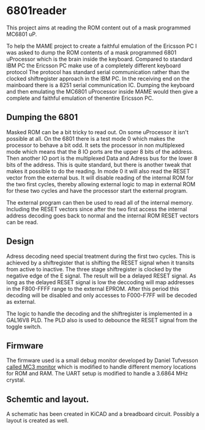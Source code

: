 # 6801reader
This project aims at reading the ROM content out of a mask programmed MC6801 uP.

To help the MAME project to create a faithful emulation of the Ericsson PC I was asked to dump the ROM contents of a mask programmed 
6801 uProcessor which is the brain inside the keyboard. Compared to standard IBM PC the Ericsson PC make use of a completely different keyboard protocol
The protocol has standard serial communication rather than the clocked shiftregister approach in the IBM PC. In the receiving end on the mainboard there is a 8251 
serial communication IC. Dumping the keyboard and then emulating the MC6801 uProcessor inside MAME would then give a complete and faithful emulation of 
thenentire Ericsson PC.

## Dumping the 6801
Masked ROM can be a bit tricky to read out. On some uProcessor it isn't possible at all. On the 6801 there is a test mode 0 which 
makes the processor to behave a bit odd. It sets  the processor in non multiplexed mode which means that the 8 IO ports are the upper 8 bits of the address.
Then another IO port is the multiplexed Data and Adress bus for the lower 8 bits of the address. This is quite standard, but there
is another tweak that makes it possible to do the reading. In mode 0 it will also read the RESET vector from the external bus. It will disable reading
of the internal ROM for the two first cycles, thereby allowing external logic to map in external ROM for these two cycles and have the 
processor start the external program.

The external program can then be used to read all of the internal memory. Including the RESET vectors since after the two first access the internal address decoding goes back to
normal and the internal ROM RESET vectors can be read.

## Design

Adress decoding need special treatment during the first two cycles. This is achieved by a shiftregister that is shifting the RESET
signal when it transits from active to inactive. The three stage shiftregister is clocked by the negative edge of the E signal.
The result will be a delayed RESET signal. As long as the delayed RESET signal is low the deccoding will map addresses in the F800-FFFF range to
the external EPROM. After this period this decoding will be disabled and only accesses to F000-F7FF will be decoded as external.

The logic to handle the decoding and the shiftregister is implemented in a GAL16V8 PLD. The PLD also is used to debounce the RESET 
signal from the toggle switch.


## Firmware

The firmware used is a small debug monitor developed by Daniel Tufvesson [called MC3 monitor](http://www.waveguide.se/?article=mc3-monitor-13) which is modified 
to handle different memory locations for ROM and RAM. The UART setup is modified to handle a 3.6864 MHz crystal.

## Schemtic and layout.

A schematic has been created in KiCAD and a breadboard circuit. Possibly a layout is created as well.
